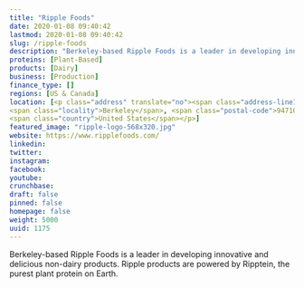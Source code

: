 ```yaml
---
title: "Ripple Foods"
date: 2020-01-08 09:40:42
lastmod: 2020-01-08 09:40:42
slug: /ripple-foods
description: "Berkeley-based Ripple Foods is a leader in developing innovative and delicious non-dairy products. Ripple products are powered by Ripptein, the purest plant protein on Earth."
proteins: [Plant-Based]
products: [Dairy]
business: [Production]
finance_type: []
regions: [US & Canada]
location: [<p class="address" translate="no"><span class="address-line1">Gilman Street</span><br>
<span class="locality">Berkeley</span>, <span class="postal-code">94710</span><br>
<span class="country">United States</span></p>]
featured_image: "ripple-logo-568x320.jpg"
website: https://www.ripplefoods.com/
linkedin: 
twitter: 
instagram: 
facebook: 
youtube: 
crunchbase: 
draft: false
pinned: false
homepage: false
weight: 5000
uuid: 1175
---
```

Berkeley-based Ripple Foods is a leader in developing innovative and delicious non-dairy products. Ripple products are powered by Ripptein, the purest plant protein on Earth.
